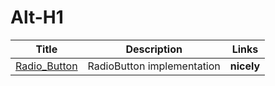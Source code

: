 Alt-H1
======

Title | Description | Links
------        |      ------     |      ------
[Radio_Button](https://github.com/Smith-Coder/Android_Radio_Button.git)  |   RadioButton implementation   |     **nicely**


